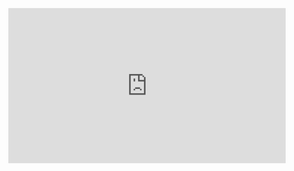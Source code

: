 
<iframe width="560" height="315" src="https://www.youtube.com/embed/IoAc2241gx8?si=TD5VxwBDVUE6Qisa" title="YouTube video player" frameborder="0" allow="accelerometer; autoplay; clipboard-write; encrypted-media; gyroscope; picture-in-picture; web-share" referrerpolicy="strict-origin-when-cross-origin" allowfullscreen></iframe>


